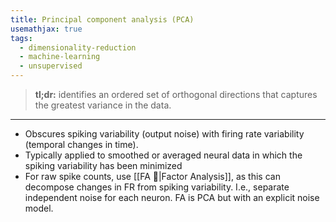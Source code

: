 ```yaml
---
title: Principal component analysis (PCA)
usemathjax: true
tags:
  - dimensionality-reduction
  - machine-learning
  - unsupervised
---
```

> **tl;dr:** identifies an ordered set of orthogonal directions that captures the greatest variance in the data. 

---


- Obscures spiking variability (output noise) with firing rate variability (temporal changes in time). 
- Typically applied to smoothed or averaged neural data in which the spiking variability has been minimized
- For raw spike counts, use [[FA 🚧|Factor Analysis]], as this can decompose changes in FR from spiking variability. I.e., separate independent noise for each neuron. FA is PCA but with an explicit noise model. 


